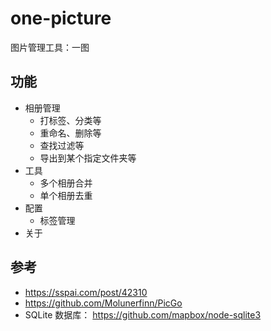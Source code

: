 # one-picture
图片管理工具：一图

## 功能

- 相册管理
  - 打标签、分类等
  - 重命名、删除等
  - 查找过滤等
  - 导出到某个指定文件夹等
- 工具
  - 多个相册合并
  - 单个相册去重
- 配置
  - 标签管理
- 关于


## 参考

- https://sspai.com/post/42310
- https://github.com/Molunerfinn/PicGo
- SQLite 数据库： https://github.com/mapbox/node-sqlite3
